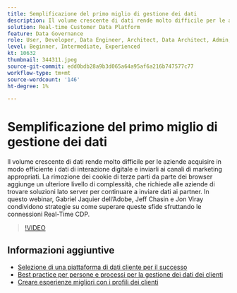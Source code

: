 ```yaml
---
title: Semplificazione del primo miglio di gestione dei dati
description: Il volume crescente di dati rende molto difficile per le aziende acquisire in modo efficiente i dati di interazione digitale e inviarli al marketing appropriato ... (Le descrizioni devono essere comprese tra 60 e 160 caratteri)
solution: Real-time Customer Data Platform
feature: Data Governance
role: User, Developer, Data Engineer, Architect, Data Architect, Admin, Leader
level: Beginner, Intermediate, Experienced
kt: 10632
thumbnail: 344311.jpeg
source-git-commit: edd0bdb28a9b3d065a64a95af6a216b747577c77
workflow-type: tm+mt
source-wordcount: '146'
ht-degree: 1%

---
```


# Semplificazione del primo miglio di gestione dei dati

Il volume crescente di dati rende molto difficile per le aziende acquisire in modo efficiente i dati di interazione digitale e inviarli ai canali di marketing appropriati. La rimozione dei cookie di terze parti da parte dei browser aggiunge un ulteriore livello di complessità, che richiede alle aziende di trovare soluzioni lato server per continuare a inviare dati ai partner. In questo webinar, Gabriel Jaquier dell’Adobe, Jeff Chasin e Jon Viray condividono strategie su come superare queste sfide sfruttando le connessioni Real-Time CDP.

>[!VIDEO](https://video.tv.adobe.com/v/344311/?quality=12&learn=on)

## Informazioni aggiuntive

* [Selezione di una piattaforma di dati cliente per il successo](cdp-success.md)
* [Best practice per persone e processi per la gestione dei dati dei clienti](people-and-process.md)
* [Creare esperienze migliori con i profili dei clienti](building-better-experiences-with-customer-profiles.md)
